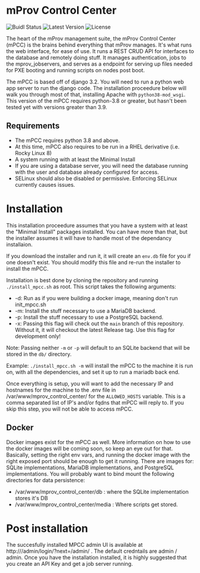 
# mProv Control Center
![Buidl Status](https://img.shields.io/github/actions/workflow/status/mprov-ng/mprov_jobserver/ci_build.yml?style=plastic)
![Latest Version](https://img.shields.io/github/v/tag/mprov-ng/mprov_control_center?style=plastic)
![License](https://img.shields.io/github/license/mprov-ng/mprov_control_center?style=plastic)

The heart of the mProv management suite, the mProv Control Center (mPCC) is the brains behind everything that mProv manages.  It's what runs the web interface, for ease of use.  It runs a REST CRUD API for interfaces to the database and remotely doing stuff.  It manages authentication, jobs to the mprov_jobservers, and serves as a endpoint for serving up files needed for PXE booting and running scripts on nodes post boot.

The mPCC is based off of django 3.2.  You will need to run a python web app server to run the django code.  The installation proceedure below will walk you through most of that, installing Apache with `python38-mod_wsgi`.  This version of the mPCC requires python-3.8 or greater, but hasn't been tested yet with versions greater than 3.9.

## Requirements
- The mPCC requires python 3.8 and above.  
- At this time, mPCC also requires to be run in a RHEL derivative (i.e. Rocky Linux 8)
- A system running with at least the Minimal Install
- If you are using a database server, you will need the database running with the user and database already configured for access.
- SELinux should also be disabled or permissive.  Enforcing SELinux currently causes issues.

# Installation
This installation proceedure assumes that you have a system with at least the "Minimal Install" packages installed.  You can have more than that, but the installer assumes it will have to handle most of the dependancy installaion.

If you download the installer and run it, it will create an `env.db` file for you if one doesn't exist.  You should modify this file and re-run the installer to install the mPCC.



Installation is best done by cloning the repository and running `./install_mpcc.sh` as root.  This script takes the following arguments:

- -d: Run as if you were building a docker image, meaning don't run init_mpcc.sh
- -m: Install the stuff necessary to use a MariaDB backend.
- -p: Install the stuff necessary to use a PostgreSQL backend.
- -x: Passing this flag will check out the `main` branch of this repository.  Without it, it will checkout the latest Release tag.  Use this flag for development only!

Note: Passing neither `-m` or `-p` will default to an SQLite backend that will be stored in the `db/` directory.


Example: `./install_mpcc.sh -m` will install the mPCC to the machine it is run on, with all the dependencies, and set it up to run a mariadb back end.  

Once everything is setup, you will want to add the necessary IP and hostnames for the machine to the .env file in /var/www/mprov_control_center/ for the `ALLOWED_HOSTS` variable.  This is a comma separated list of IP's and/or fqdns that mPCC will reply to.  If you skip this step, you will not be able to access mPCC.


## Docker
Docker images exist for the mPCC as well.  More information on how to use the docker images will be coming soon, so keep an eye out for that.  Basically, setting the right env vars, and running the docker image with the right exposed port should be enough to get it running.  There are images for: SQLite implementations, MariaDB implementations, and PostgreSQL implementations.  You will probably want to bind mount the following directories for data persistence:

- /var/www/mprov_control_center/db : where the SQLite implementation stores it's DB
- /var/www/mprov_control_center/media : Where scripts get stored.

# Post installation
The succesfully installed MPCC admin UI is available at http://<FQDN or IP>/admin/login/?next=/admin/ . The default credntails are admin / admin. 
Once you have the installation installed, it is highly suggested that you create an API Key and get a job server running.
